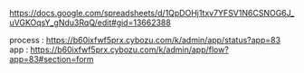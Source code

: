 https://docs.google.com/spreadsheets/d/1QpDOHj1txv7YFSV1N6CSNOG6J_uVGKOqsY_gNdu3RqQ/edit#gid=13662388

process : https://b60ixfwf5prx.cybozu.com/k/admin/app/status?app=83
app : https://b60ixfwf5prx.cybozu.com/k/admin/app/flow?app=83#section=form
